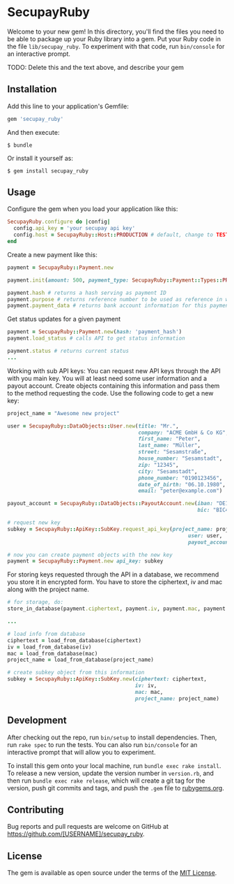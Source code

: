 # SecupayRuby

Welcome to your new gem! In this directory, you'll find the files you need to be able to package up your Ruby library into a gem. Put your Ruby code in the file `lib/secupay_ruby`. To experiment with that code, run `bin/console` for an interactive prompt.

TODO: Delete this and the text above, and describe your gem

## Installation

Add this line to your application's Gemfile:

```ruby
gem 'secupay_ruby'
```

And then execute:

    $ bundle

Or install it yourself as:

    $ gem install secupay_ruby

## Usage

Configure the gem when you load your application like this:

```ruby
SecupayRuby.configure do |config|
  config.api_key = 'your secupay api key'
  config.host = SecupayRuby::Host::PRODUCTION # default, change to TEST for testing
end
```

Create a new payment like this:

```ruby
payment = SecupayRuby::Payment.new

payment.init(amount: 500, payment_type: SecupayRuby::Payment::Types::PREPAY) # calls the API to create a new payment

payment.hash # returns a hash serving as payment ID
payment.purpose # returns reference number to be used as reference in wire transfer
payment.payment_data # returns bank account information for this payment
```

Get status updates for a given payment
```ruby
payment = SecupayRuby::Payment.new(hash: 'payment_hash')
payment.load_status # calls API to get status information

payment.status # returns current status
...
```

Working with sub API keys: You can request new API keys through the API with you main key.
You will at least need some user information and a payout account.
Create objects containing this information and pass them to the method requesting the code.
Use the following code to get a new key:

```ruby
project_name = "Awesome new project"

user = SecupayRuby::DataObjects::User.new(title: "Mr.",
                                          company: "ACME GmbH & Co KG",
                                          first_name: "Peter",
                                          last_name: "Müller",
                                          street: "Sesamstraße",
                                          house_number: "Sesamstadt",
                                          zip: "12345",
                                          city: "Sesamstadt",
                                          phone_number: "0190123456",
                                          date_of_birth: "06.10.1980",
                                          email: "peter@example.com")

payout_account = SecupayRuby::DataObjects::PayoutAccount.new(iban: "DE123",
                                                             bic: "BIC456")

# request new key
subkey = SecupayRuby::ApiKey::SubKey.request_api_key(project_name: project_name,
                                                          user: user,
                                                          payout_account: payout_account)

# now you can create payment objects with the new key
payment = SecupayRuby::Payment.new api_key: subkey
```

For storing keys requested through the API in a database, we recommend you store it in encrypted form.
You have to store the ciphertext, iv and mac along with the project name.

```ruby
# for storage, do:
store_in_database(payment.ciphertext, payment.iv, payment.mac, payment.project_name)

...

# load info from database
ciphertext = load_from_database(ciphertext)
iv = load_from_database(iv)
mac = load_from_database(mac)
project_name = load_from_database(project_name)

# create subkey object from this information
subkey = SecupayRuby::ApiKey::SubKey.new(ciphertext: ciphertext,
                                         iv: iv,
                                         mac: mac,
                                         project_name: project_name)
```

## Development

After checking out the repo, run `bin/setup` to install dependencies. Then, run `rake spec` to run the tests. You can also run `bin/console` for an interactive prompt that will allow you to experiment.

To install this gem onto your local machine, run `bundle exec rake install`. To release a new version, update the version number in `version.rb`, and then run `bundle exec rake release`, which will create a git tag for the version, push git commits and tags, and push the `.gem` file to [rubygems.org](https://rubygems.org).

## Contributing

Bug reports and pull requests are welcome on GitHub at https://github.com/[USERNAME]/secupay_ruby.


## License

The gem is available as open source under the terms of the [MIT License](http://opensource.org/licenses/MIT).

